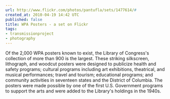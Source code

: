```yaml
---
url: http://www.flickr.com/photos/pantufla/sets/1477614/#
created_at: 2010-04-19 14:42 UTC
published: false
title: WPA Posters - a set on Flickr
tags:
- transmissionproject
- photography
---
```


Of the 2,000 WPA posters known to exist, the Library of Congress's collection of more than 900 is the largest. These striking silkscreen, lithograph, and woodcut posters were designed to publicize health and safety programs; cultural programs including art exhibitions, theatrical, and musical performances; travel and tourism; educational programs; and community activities in seventeen states and the District of Columbia. The posters were made possible by one of the first U.S. Government programs to support the arts and were added to the Library's holdings in the 1940s.
